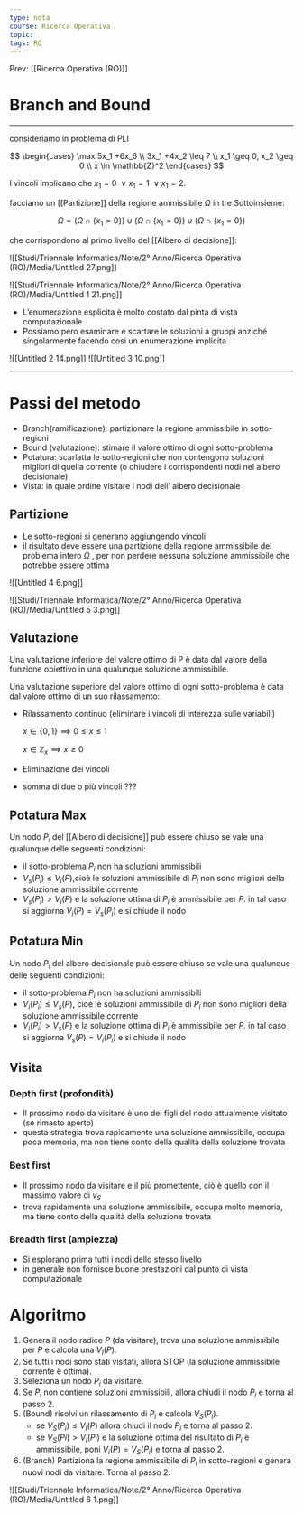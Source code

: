 ```yaml
---
type: nota
course: Ricerca Operativa
topic: 
tags: RO
---
```


Prev: [[Ricerca Operativa (RO)]]

# Branch and Bound
---
consideriamo in problema di PLI

$$
\begin{cases}
\max 5x_1 +6x_6 \\
3x_1 +4x_2 \leq 7 \\
x_1 \geq 0, x_2 \geq 0 \\
x \in \mathbb{Z}^2
\end{cases}
$$

I vincoli implicano che $x_1=0 \ \lor x_1=1 \ \lor x_1=2$.

facciamo un [[Partizione]] della regione ammissibile $\Omega$ in tre Sottoinsieme:

$$
\Omega = (\Omega \cap \{x_1=0\}) \cup(\Omega \cap \{x_1=0\}) \cup (\Omega \cap \{x_1=0\})
$$

  che corrispondono al primo livello del [[Albero di decisione]]:

![[Studi/Triennale Informatica/Note/2° Anno/Ricerca Operativa (RO)/Media/Untitled 27.png]]

![[Studi/Triennale Informatica/Note/2° Anno/Ricerca Operativa (RO)/Media/Untitled 1 21.png]]

- L’enumerazione esplicita è molto costato dal pinta di vista computazionale
- Possiamo pero esaminare e scartare le soluzioni a gruppi anziché singolarmente facendo cosi un enumerazione implicita


![[Untitled 2 14.png]]
![[Untitled 3 10.png]]

---

# Passi del metodo

- Branch(ramificazione): partizionare la regione ammissibile in sotto-regioni
- Bound (valutazione): stimare il valore ottimo di ogni sotto-problema
- Potatura: scarlatta le sotto-regioni che non contengono soluzioni migliori di quella corrente (o chiudere i corrispondenti nodi nel albero decisionale)
- Vista: in quale ordine visitare i nodi dell’ albero decisionale

## Partizione

- Le sotto-regioni si generano aggiungendo vincoli
- il risultato deve essere una partizione della regione ammissibile del problema intero $\Omega$ , per non perdere nessuna soluzione ammissibile che potrebbe essere ottima

![[Untitled 4 6.png]]

![[Studi/Triennale Informatica/Note/2° Anno/Ricerca Operativa (RO)/Media/Untitled 5 3.png]]

## Valutazione

Una valutazione inferiore del valore ottimo di P è data dal valore della funzione
obiettivo in una qualunque soluzione ammissibile.

Una valutazione superiore del valore ottimo di ogni sotto-problema è data dal
valore ottimo di un suo rilassamento:

- Rilassamento continuo (eliminare i vincoli di interezza sulle variabili)

    $x \in \{0,1\} \implies 0 \leq x \leq 1$

    $x \in \mathbb{Z}_x \implies x \geq 0$

- Eliminazione dei vincoli
- somma di due o più vincoli ???

## Potatura Max

Un nodo $P_i$ del [[Albero di decisione]] può essere chiuso se vale una qualunque delle seguenti condizioni:

- il sotto-problema $P_i$ non ha soluzioni ammissibili
- $V_s(P_i) \leq V_i(P)$,cioè le soluzioni ammissibile di $P_i$ non sono migliori della soluzione ammissibile corrente
- $V_s(P_i) > V_i(P)$ e la soluzione ottima di $P_i$ è ammissibile per $P$. in tal caso si aggiorna $V_i(P) = V_s(P_i)$ e si chiude il nodo

## Potatura Min

Un nodo $P_i$ del albero decisionale può essere chiuso se vale una qualunque delle seguenti condizioni:

- il sotto-problema $P_i$ non ha soluzioni ammissibili
- $V_i(P_i) \leq V_s(P)$, cioè le soluzioni ammissibile di $P_i$ non sono migliori della soluzione ammissibile corrente
- $V_i(P_i) > V_s(P)$ e la soluzione ottima di $P_i$ è ammissibile per $P$. in tal caso si aggiorna $V_s(P) = V_i(P_i)$ e si chiude il nodo

## Visita

### Depth first (profondità)

- Il prossimo nodo da visitare è uno dei figli del nodo attualmente visitato (se
rimasto aperto)
- questa strategia trova rapidamente una soluzione ammissibile, occupa poca
memoria, ma non tiene conto della qualità della soluzione trovata

### Best first

- Il prossimo nodo da visitare e il più promettente, ciò è quello con il massimo
valore di $v_S$
- trova rapidamente una soluzione ammissibile, occupa molto memoria, ma
tiene conto della qualità della soluzione trovata

### Breadth first (ampiezza)

- Si esplorano prima tutti i nodi dello stesso livello
- in generale non fornisce buone prestazioni dal punto di vista computazionale

# Algoritmo

1. Genera il nodo radice $P$ (da visitare), trova una soluzione ammissibile per $P$ e
calcola una $V_I(P)$.
2. Se tutti i nodi sono stati visitati, allora STOP (la soluzione ammissibile
corrente è ottima).
3. Seleziona un nodo $P_i$ da visitare.
4. Se $P_i$ non contiene soluzioni ammissibili, allora chiudi il nodo $P_i$  e torna al
passo 2.
5. (Bound) risolvi un rilassamento di $P_i$ e calcola $V_S (P_i)$.
    - se $V_S(P_i) \leq V_I(P)$ allora chiudi il nodo $P_i$ e torna al passo 2.
    - se $V_S(Pi)  >V_I(P_i)$ e la soluzione ottima del risultato di $P_i$ è ammissibile, poni $V_i(P) = V_S(P_i)$ e torna al passo 2.
6. (Branch) Partiziona la regione ammissibile di $P_i$ in sotto-regioni e genera nuovi nodi da visitare. Torna al passo 2.

![[Studi/Triennale Informatica/Note/2° Anno/Ricerca Operativa (RO)/Media/Untitled 6 1.png]]
